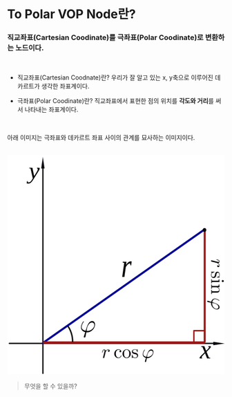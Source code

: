 # To Polar VOP Node란?  
### **직교좌표(Cartesian Coodinate)를 극좌표(Polar Coodinate)로 변환하는 노드이다.**  
<br/>

* 직교좌표(Cartesian Coodnate)란? 우리가 잘 알고 있는 x, y축으로 이루어진 데카르트가 생각한 좌표계이다.

* 극좌표(Polar Coodinate)란? 직교좌표에서 표현한 점의 위치를 **각도와 거리**를 써서 나타내는 좌표계이다.  

<br/>

아래 이미지는 극좌표와 데카르트 좌표 사이의 관계를 묘사하는 이미지이다.  

<br/>
<img src="https://github.com/JaejinDo/Record/blob/main/Img/Converting_between_polar_and_Cartesian_coordinates/Converting_between_polar_and_Cartesian_coordinates.png" width="512" height="507">

<br/>

> 무엇을 할 수 있을까?